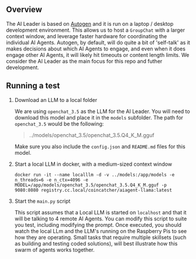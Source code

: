 ## Overview

The AI Leader is based on [Autogen](https://github.com/microsoft/autogen) and it is run on a laptop / desktop development environment.  This allows us to host a `GroupChat` with a larger context window, and leverage faster hardware for coordinating the individual AI Agents.  Autogen, by default, will do quite a bit of 'self-talk' as it makes decisions about which AI Agents to engage, and even when it does engage other AI Agents, it will likely hit timeouts or content length limits.  We consider the AI Leader as the main focus for this repo and futher development.


## Running a test

1. Download an LLM to a local folder

    We are using `openchat_3.5` as the LLM for the AI Leader.  You will need to download this model and place it in the `models` subfolder.  The path for `openchat_3.5` would be the following:
    <br/>
    > ../models/openchat_3.5/openchat_3.5.Q4_K_M.gguf

    Make sure you also include the `config.json` and `README.md` files for this model.
    <br/>

2. Start a local LLM in docker, with a medium-sized context window

    ```
    docker run -it --name localllm -d -v ../models:/app/models -e n_threads=6 -e n_ctx=4096 -e MODEL=/app/models/openchat_3.5/openchat_3.5.Q4_K_M.gguf -p 9080:8080 registry.cc.local/coincatcher/aiagent-llama:latest
    ```

2. Start the `main.py` script

    This script assumes that a Local LLM is started on `localhost` and that it will be talking to 4 remote AI Agents.  You can modify this script to suite you test, including modifying the prompt.  Once executed, you should watch the local LLm and the LLM's running on the Raspberry Pis to see how they are operating.  Small tasks that require multiple skillsets (such as building and testing coded solutions), will best illustrate how this swarm of agents works together.